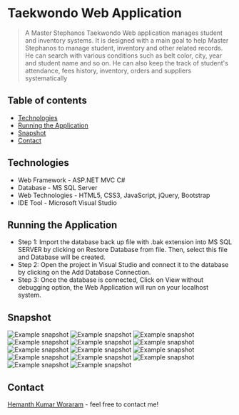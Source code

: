 # Taekwondo Web Application

>A Master Stephanos Taekwondo Web application manages student and inventory systems. It is designed with a main goal to help Master Stephanos to manage student, inventory and other related records. He can search with various conditions such as belt color, city, year and student name and so on. He can also keep the track of student's attendance, fees history, inventory, orders and suppliers systematically

## Table of contents
* [Technologies](#technologies)
* [Running the Application](#running-the-application)
* [Snapshot](#snapshots)
* [Contact](#contact)

## Technologies
* Web Framework - ASP.NET MVC C#
* Database - MS SQL Server
* Web Technologies - HTML5, CSS3, JavaScript, jQuery, Bootstrap
* IDE Tool - Microsoft Visual Studio

## Running the Application
* Step 1: Import the database back up file with .bak extension into MS SQL SERVER by clicking on Restore Database from file. Then, select this file and Database will be created.
* Step 2: Open the project in Visual Studio and connect it to the database by clicking on the Add Database Connection.
* Step 3: Once the database is connected, Click on View without debugging option, the Web Application will run on your localhost system.

## Snapshot
![Example snapshot](./snapshot/t1.png) 
![Example snapshot](./snapshot/t2.png)
![Example snapshot](./snapshot/t3.png)
![Example snapshot](./snapshot/t4.png)
![Example snapshot](./snapshot/t5.png)
![Example snapshot](./snapshot/t6.png)
![Example snapshot](./snapshot/t7.png)
![Example snapshot](./snapshot/t8.png)
![Example snapshot](./snapshot/t9.png)
![Example snapshot](./snapshot/t10.png)
![Example snapshot](./snapshot/t11.png)
![Example snapshot](./snapshot/t12.png)
![Example snapshot](./snapshot/t13.png)
![Example snapshot](./snapshot/t14.png)

## Contact
[Hemanth Kumar Woraram](https://hemanthkumarw.com/) - feel free to contact me!
